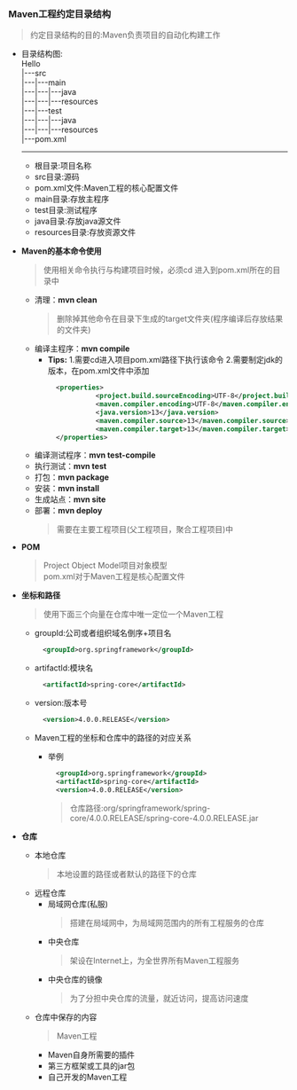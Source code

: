 ### Maven工程约定目录结构
  > 约定目录结构的目的:Maven负责项目的自动化构建工作
  + 目录结构图:<br>
    Hello<br>
    |---src<br>
    |---|---main<br>
    |---|---|---java<br>
    |---|---|---resources<br>
    |---|---test<br>
    |---|---|---java<br>
    |---|---|---resources <br>
    |---pom.xml<br>
    
    ---
    + 根目录:项目名称
    + src目录:源码
    + pom.xml文件:Maven工程的核心配置文件
    + main目录:存放主程序
    + test目录:测试程序
    + java目录:存放java源文件
    + resources目录:存放资源文件
  
  + **Maven的基本命令使用**
    > 使用相关命令执行与构建项目时候，必须cd 进入到pom.xml所在的目录中
    + 清理：**mvn clean**
      > 删除掉其他命令在目录下生成的target文件夹(程序编译后存放结果的文件夹)
    + 编译主程序：**mvn compile**
      + **Tips:**
        1.需要cd进入项目pom.xml路径下执行该命令
        2.需要制定jdk的版本，在pom.xml文件中添加
          ```xml
            <properties>
                      <project.build.sourceEncoding>UTF-8</project.build.sourceEncoding>
                      <maven.compiler.encoding>UTF-8</maven.compiler.encoding>
                      <java.version>13</java.version>
                      <maven.compiler.source>13</maven.compiler.source>
                      <maven.compiler.target>13</maven.compiler.target>
            </properties>
          ```
    + 编译测试程序：**mvn test-compile**
    + 执行测试：**mvn test**
    + 打包：**mvn package**
    + 安装：**mvn install**
    + 生成站点：**mvn site**
    + 部署：**mvn deploy**
      > 需要在主要工程项目(父工程项目，聚合工程项目)中
  + **POM**
    > Project Object Model项目对象模型<br>
      pom.xml对于Maven工程是核心配置文件
  + **坐标和路径**
    > 使用下面三个向量在仓库中唯一定位一个Maven工程
      + groupId:公司或者组织域名倒序+项目名
        ```xml
          <groupId>org.springframework</groupId>
        ```
      + artifactId:模块名
        ```xml
          <artifactId>spring-core</artifactId>
        ```
      + version:版本号
        ```xml
          <version>4.0.0.RELEASE</version>
        ```
        
    + Maven工程的坐标和仓库中的路径的对应关系
      + 举例
        ```xml
          <groupId>org.springframework</groupId>
          <artifactId>spring-core</artifactId>
          <version>4.0.0.RELEASE</version>
        ```
        > 仓库路径:org/springframework/spring-core/4.0.0.RELEASE/spring-core-4.0.0.RELEASE.jar
  + **仓库**
    + 本地仓库
      > 本地设置的路径或者默认的路径下的仓库
    + 远程仓库
      + 局域网仓库(私服)
        > 搭建在局域网中，为局域网范围内的所有工程服务的仓库
      + 中央仓库
        > 架设在Internet上，为全世界所有Maven工程服务
      + 中央仓库的镜像
        > 为了分担中央仓库的流量，就近访问，提高访问速度
    + 仓库中保存的内容
      > Maven工程
      + Maven自身所需要的插件
      + 第三方框架或工具的jar包
      + 自己开发的Maven工程
